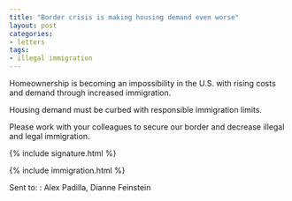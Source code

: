 ```yaml
---
title: "Border crisis is making housing demand even worse"
layout: post
categories:
- letters
tags:
- illegal immigration
---
```


Homeownership is becoming an impossibility in the U.S. with rising costs and demand through increased immigration.

Housing demand must be curbed with responsible immigration limits.

Please work with your colleagues to secure our border and decrease illegal and legal immigration.

{% include signature.html %}

{% include immigration.html %}

Sent to:
: Alex Padilla, Dianne Feinstein
